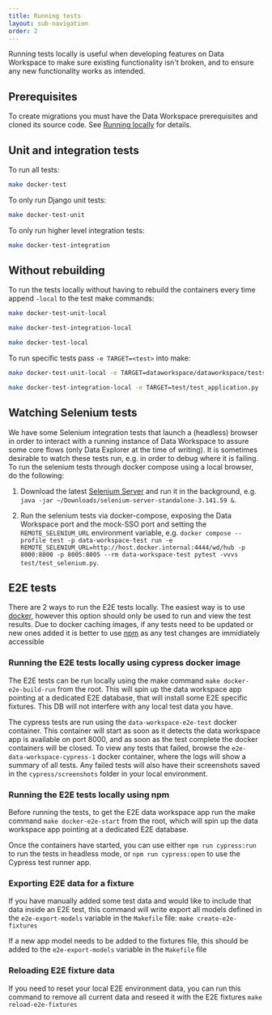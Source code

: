 ```yaml
---
title: Running tests
layout: sub-navigation
order: 2
---
```


Running tests locally is useful when developing features on Data Workspace to make sure existing functionality isn't broken, and to ensure any new functionality works as intended.


## Prerequisites

To create migrations you must have the Data Workspace prerequisites and cloned its source code. See [Running locally](running-locally.md) for details.


## Unit and integration tests

To run all tests:

```bash
make docker-test
```

To only run Django unit tests:

```bash
make docker-test-unit
```

To only run higher level integration tests:

```bash
make docker-test-integration
```


## Without rebuilding

To run the tests locally without having to rebuild the containers every time append `-local` to the test make commands:

```bash
make docker-test-unit-local
```

```bash
make docker-test-integration-local
```

```bash
make docker-test-local
```

To run specific tests pass `-e TARGET=<test>` into make:

```bash
make docker-test-unit-local -e TARGET=dataworkspace/dataworkspace/tests/test_admin.py::TestCustomAdminSite::test_non_admin_access
```

```bash
make docker-test-integration-local -e TARGET=test/test_application.py
```


## Watching Selenium tests

We have some Selenium integration tests that launch a (headless) browser in order to interact with a running instance of Data Workspace to assure some core flows (only Data Explorer at the time of writing). It is sometimes desirable to watch these tests run, e.g. in order to debug where it is failing. To run the selenium tests through docker compose using a local browser, do the following:

1. Download the latest [Selenium Server](https://www.selenium.dev/downloads/) and run it in the background, e.g. `java -jar ~/Downloads/selenium-server-standalone-3.141.59 &`.

2. Run the selenium tests via docker-compose, exposing the Data Workspace port and the mock-SSO port and setting the `REMOTE_SELENIUM_URL` environment variable, e.g. `docker compose --profile test -p data-workspace-test run -e REMOTE_SELENIUM_URL=http://host.docker.internal:4444/wd/hub -p 8000:8000 -p 8005:8005 --rm data-workspace-test pytest -vvvs test/test_selenium.py`.

## E2E tests

There are 2 ways to run the E2E tests locally. The easiest way is to use [docker](#running-the-e2e-tests-locally-using-cypress-docker-image), however this option should only be used to run and view the test results. Due to docker caching images, if any tests need to be updated or new ones added it is better to use [npm](#running-the-e2e-tests-locally-using-npm) as any test changes are immidiately accessible

### Running the E2E tests locally using cypress docker image

The E2E tests can be run locally using the make command `make docker-e2e-build-run` from the root. This will spin up the data workspace app pointing at a dedicated E2E database, that will install some E2E specific fixtures. This DB will not interfere with any local test data you have.

The cypress tests are run using the `data-workspace-e2e-test` docker container. This container will start as soon as it detects the data workspace app is available on port 8000, and as soon as the test complete the docker containers will be closed. To view any tests that failed, browse the `e2e-data-workspace-cypress-1` docker container, where the logs will show a summary of all tests. Any failed tests will also have their screenshots saved in the `cypress/screenshots` folder in your local environment.

### Running the E2E tests locally using npm

Before running the tests, to get the E2E data workspace app run the make command `make docker-e2e-start` from the root, which will spin up the data workspace app pointing at a dedicated E2E database.

Once the containers have started, you can use either `npm run cypress:run` to run the tests in headless mode, or `npm run cypress:open` to use the Cypress test runner app.

### Exporting E2E data for a fixture
If you have manually added some test data and would like to include that data inside an E2E test, this command will write export all models defined in the `e2e-export-models` variable in the `Makefile` file: 
`make create-e2e-fixtures`

If a new app model needs to be added to the fixtures file, this should be added to the `e2e-export-models` variable in the `Makefile` file

### Reloading E2E fixture data
If you need to reset your local E2E environment data, you can run this command to remove all current data and reseed it with the E2E fixtures
`make reload-e2e-fixtures`
